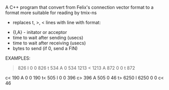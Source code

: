 A C++ program that convert from Felix's connection vector format to a format more
suitable for reading by tmix-ns
  - replaces t, >, < lines with line with format:
  * {I,A} - initator or acceptor
  * time to wait after sending (usecs)
  * time to wait after receiving (usecs)
  * bytes to send (if 0, send a FIN)

 EXAMPLES:
 
  > 826             I   0    0    826
  t 534             A   0    534  1213
  < 1213            A   872  0    0
  t 872

  c< 190            A   0    0    190
  t< 505            I   0    0    396
  c> 396            A   505  0    46
  t> 6250           I   6250 0    0
  c< 46
